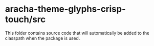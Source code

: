 # aracha-theme-glyphs-crisp-touch/src

This folder contains source code that will automatically be added to the classpath when
the package is used.
